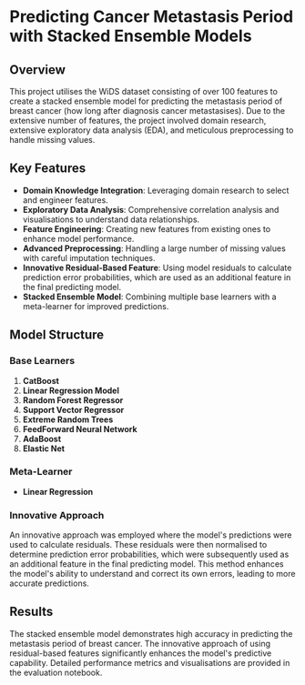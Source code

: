 # Predicting Cancer Metastasis Period with Stacked Ensemble Models

## Overview

This project utilises the WiDS dataset consisting of over 100 features to create a stacked ensemble model for predicting the metastasis period of breast cancer (how long after diagnosis cancer metastasises). Due to the extensive number of features, the project involved domain research, extensive exploratory data analysis (EDA), and meticulous preprocessing to handle missing values.

## Key Features

- **Domain Knowledge Integration**: Leveraging domain research to select and engineer features.
- **Exploratory Data Analysis**: Comprehensive correlation analysis and visualisations to understand data relationships.
- **Feature Engineering**: Creating new features from existing ones to enhance model performance.
- **Advanced Preprocessing**: Handling a large number of missing values with careful imputation techniques.
- **Innovative Residual-Based Feature**: Using model residuals to calculate prediction error probabilities, which are used as an additional feature in the final predicting model.
- **Stacked Ensemble Model**: Combining multiple base learners with a meta-learner for improved predictions.

## Model Structure

### Base Learners

1. **CatBoost**
2. **Linear Regression Model**
3. **Random Forest Regressor**
4. **Support Vector Regressor**
5. **Extreme Random Trees**
6. **FeedForward Neural Network**
7. **AdaBoost**
8. **Elastic Net**

### Meta-Learner

- **Linear Regression**

### Innovative Approach

An innovative approach was employed where the model's predictions were used to calculate residuals. These residuals were then normalised to determine prediction error probabilities, which were subsequently used as an additional feature in the final predicting model. This method enhances the model's ability to understand and correct its own errors, leading to more accurate predictions.

## Results

The stacked ensemble model demonstrates high accuracy in predicting the metastasis period of breast cancer. The innovative approach of using residual-based features significantly enhances the model's predictive capability. Detailed performance metrics and visualisations are provided in the evaluation notebook.


